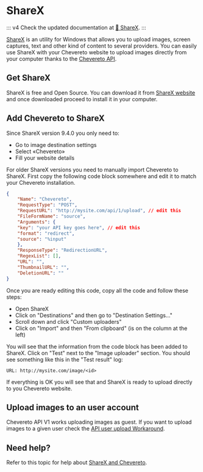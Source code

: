 # ShareX

::: v4
Check the updated documentation at [🌈 ShareX](https://v4-user.chevereto.com/integrations/pup.html).
:::

[ShareX](https://en.wikipedia.org/wiki/ShareX) is an utility for Windows that allows you to upload images, screen captures, text and other kind of content to several providers. You can easily use ShareX with your Chevereto website to upload images directly from your computer thanks to the [Chevereto API](./../API/V1.md).

## Get ShareX

ShareX is free and Open Source. You can download it from [ShareX website](https://getsharex.com/) and once downloaded proceed to install it in your computer.

## Add Chevereto to ShareX

Since ShareX version 9.4.0 you only need to:

- Go to image destination settings
- Select «Chevereto»
- Fill your website details

For older ShareX versions you need to manually import Chevereto to ShareX. First copy the following code block somewhere and edit it to match your Chevereto installation.

```json
{
    "Name": "Chevereto",
    "RequestType": "POST",
    "RequestURL": "http://mysite.com/api/1/upload", // edit this
    "FileFormName": "source",
    "Arguments": {
    "key": "your API key goes here", // edit this
    "format": "redirect",
    "source": "%input"
    },
    "ResponseType": "RedirectionURL",
    "RegexList": [],
    "URL": "",
    "ThumbnailURL": "",
    "DeletionURL": ""
}
```

Once you are ready editing this code, copy all the code and follow these steps:

- Open ShareX
- Click on "Destinations" and then go to "Destination Settings..."
- Scroll down and click "Custom uploaders"
- Click on "Import" and then "From clipboard" (is on the column at the left)

You will see that the information from the code block has been added to ShareX. Click on "Test" next to the "Image uploader" section. You should see something like this in the "Test result" log:

```plain
URL: http://mysite.com/image/<id>
```

If everything is OK you will see that and ShareX is ready to upload directly to you Chevereto website.

## Upload images to an user account

Chevereto API V1 works uploading images as guest. If you want to upload images to a given user check the [API user upload Workaround](./../API/V1.md).

## Need help?

Refer to this topic for help about [ShareX and Chevereto](https://chevereto.com/community/threads/sharex-and-chevereto.5254/).
